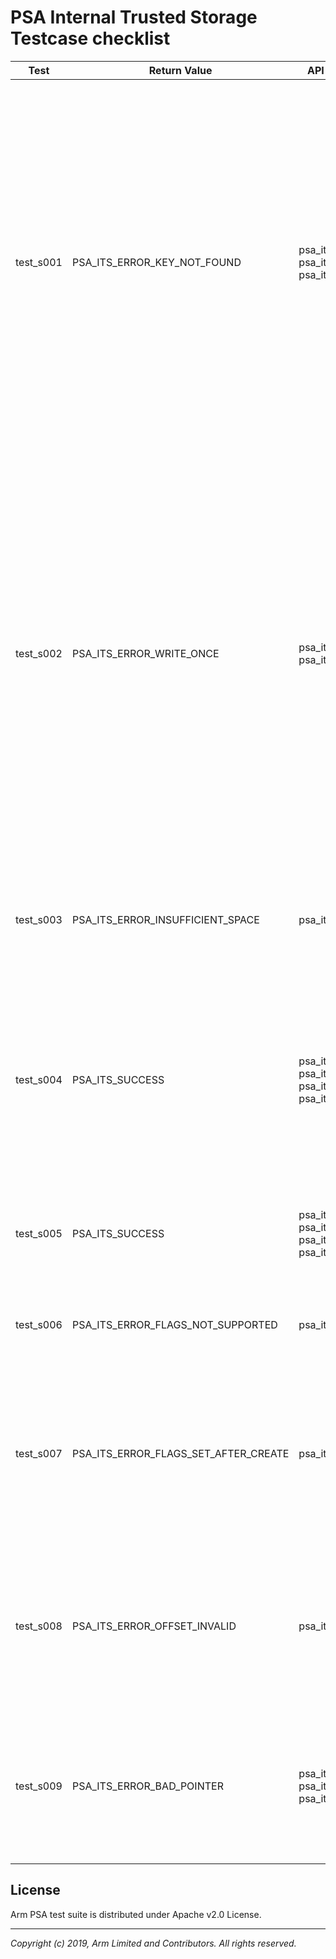 # PSA Internal Trusted Storage Testcase checklist



| Test      | Return Value                         | API Verified                                                                 | Test Algorithm                                                                                                                                                                                                                                                                                                                                                                                                                                                                                                                                                                                                                                                                                                                                                                                                                                                                                                     | UID Usage                                                                                                                                                                                        |
|-----------|--------------------------------------|------------------------------------------------------------------------------|--------------------------------------------------------------------------------------------------------------------------------------------------------------------------------------------------------------------------------------------------------------------------------------------------------------------------------------------------------------------------------------------------------------------------------------------------------------------------------------------------------------------------------------------------------------------------------------------------------------------------------------------------------------------------------------------------------------------------------------------------------------------------------------------------------------------------------------------------------------------------------------------------------------------|-------------------------------------------------------------------------------------------------------------------------------------------------------------------------------------------------|
| test_s001 | PSA_ITS_ERROR_KEY_NOT_FOUND          | psa_its_get<br />psa_its_get_info <br />psa_its_remove<br />                 | 1. Call get API with UID for which no UID/Data pair is created<br />2. Call get_info API for which no UID/Data pair is created<br />3. Call remove API for which no UID/Data pair is created<br />4. Set valid  UID/Data pair with uid1<br />5. Set one more set of UID/Data pair, with different uid, than previous<br />6. Remove the uid of step 4.<br />7. Call get API for  removed UID/data pair<br />8. Call get_info API for  removed UID/Data pair<br />9. Call remove API for  removed UID/Data pair<br />10. Set valid UID/Data pair<br />11. Call get API for different uid , then created<br />12. Call get_info API for different uid, then created<br />13. Call remove API for different uid, then created<br />14. Remove the created UID/Data pair.<br />15. remove the stray uid.<br />                                                                                                         | UID value used are 10,11                                                                                                                     |
| test_s002 | PSA_ITS_ERROR_WRITE_ONCE             | psa_its_set<br />psa_its_remove<br />                                        | 1.  Set valid UID/data value pair , with create flag value none.2. Call get and get_info API to validate the data, attributes associated with data<br />3. Call set API again with same uid and create flag  PSA_PS_WRITE_ONCE_FLAG<br />4. Call get and get_info API to validate the data, attributes associated with data is not changed after second set operation<br />5. try to remove the UID/data pair.<br />6. Create new UID/data value pair, with create flag PSA_PS_WRITE_ONCE_FLAG<br />7. Try to remove the created UID.<br />8. Call get and get_info API to validate the data, attributes associated with data<br />9. Again call SET with same UID , create flag PSA_PS_WRITE_ONCE_FLAG but different data length<br />10. Try to remove the UID, PSA_ITS_ERROR_WRITE_ONCE error should be returned<br />11. Call get and get_info API to validate the data, attributes associated with data<br /> | UID value used are 14 and 15                                                                                                                                                                     |
| test_s003 | PSA_ITS_ERROR_INSUFFICIENT_SPACE     | psa_its_set<br />                                                            | 1. Create UID/data pairs, with data_len 256 bytes. Do this with incrementing uid values till we have INSUFFICENT_SPACE.<br />2. Remove all the UID/data pairs created.<br />3. repeat the steps 5 times, to check same number of uid <br />                                                                                                                                                                                                                                                                                                                                                                                                                                                                                                                                                                                                                                                                        | UID value starts from 1 and keep on incrementing till all space is exhausted                                                                                                                    |
| test_s004 | PSA_ITS_SUCCESS                      | psa_its_set<br />psa_its_get<br />psa_its_get_info<br />psa_its_remove<br /> | 1. Set a valid uid/data pair<br />2. Validate the data using get api<br />3. Change the data length to half of previous.<br />4. Call GET api with original data length , error should be returned and also the return buffer should be empty<br />5. Call GET api with correct data_len and validate the data received.<br />6. Check old data cannot be accessed.<br />7. Call REMOVE api to delete the UID/data pair<br />                                                                                                                                                                                                                                                                                                                                                                                                                                                                                      | UID value used is 11                                                                                                                                                                            |
| test_s005 | PSA_ITS_SUCCESS                      | psa_its_set<br />psa_its_get<br />psa_its_get_info<br />psa_its_remove<br /> | 1. Set valid UID/data pair with varying uid and data_len <br />2. Call GET api and validate the set data<br />3. Call GET info api and validate the data attributes<br />4. Call REMOVE api to delete the UID/data pair<br />                                                                                                                                                                                                                                                                                                                                                                                                                                                                                                                                                                                                                                                                                      | UID value used are 0 and 10                                                                                                                           |
| test_s006 | PSA_ITS_ERROR_FLAGS_NOT_SUPPORTED    | psa_its_set<br />                                                            | 1.  Call the SET_INFO with minimum flag value to max flag value <br />2. Call GET_INFO api and validae the flag value<br />3. remove the uid/data pair<br />                                                                                                                                                                                                                                                                                                                                                                                                                                                                                                                                                                                                                                                                                                                                                       | UID value used is 10                                                                                                                          |
| test_s007 | PSA_ITS_ERROR_FLAGS_SET_AFTER_CREATE | psa_its_set<br />                                                            | 1. Create valid uid/data pair with non-zero value. <br />2. Again call the set api for same uid to change flag to some different non-zero value.<br />3. Try to set flag to now CREATE_FLAG_VALUE_NONE.<br />4. remove the uid.<br />5. Create a new UID/data pair with zero create flag.<br />6. try to change the flag value to non-zero.<br />7. remove the uid<br />                                                                                                                                                                                                                                                                                                                                                                                                                                                                                                                                           | UID value used is 10                                                                                                                       |
| test_s008 | PSA_ITS_ERROR_OFFSET_INVALID         | psa_its_get<br />                                                            | 1. Set valid UID/data pair<br />2. Call GET api with valid offset and offset + data_len equal to stored data size.<br />3. Call GET api with valid offset and offset + data_len less than stored data size.<br />4. Call get api with invalid offset.<br />5. Call get api with zero offset , but data len greater than data size.<br />6. Remove the uid.<br />                                                                                                                                                                                                                                                                                                                                                                                                                                                                                                                                                   | UID value used is  11 |
| test_s009 | PSA_ITS_ERROR_BAD_POINTER            | psa_its_get<br />psa_its_set<br />psa_its_get_info<br />                     | 1. Call the SET API with NULL pointer and data_len zero <br />2. Validate using get_info api storage should not be present.<br />3. Set storage entity with valid write_buffer , but length zero.<br />4. Again try to set for same uid with NULL write_buffer.<br />5. Call get and get_info api with NULL pointer and valid uid.<br />6. remove the uid<br />                                                                                                                                                                                                                                                                                                                                                                                                                                                                                                                                                    | UID value used is 11 <br />                                                                                                                                                                     |


## License
Arm PSA test suite is distributed under Apache v2.0 License.

--------------

*Copyright (c) 2019, Arm Limited and Contributors. All rights reserved.*
